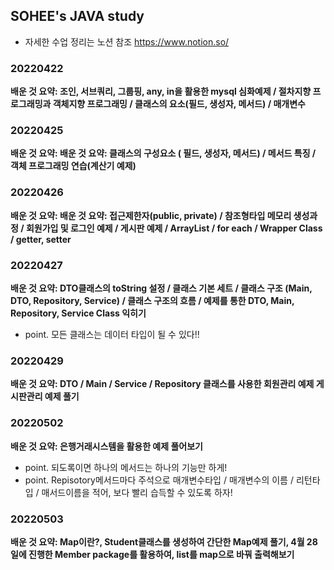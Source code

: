 ## SOHEE's JAVA study
- 자세한 수업 정리는 노션 참조
https://www.notion.so/

### 20220422
**배운 것 요약: 조인, 서브쿼리, 그룹핑, any, in을 활용한 mysql 심화예제 / 절차지향 프로그래밍과 객체지향 프로그래밍 / 클래스의 요소(필드, 생성자, 메서드) / 매개변수**

### 20220425
**배운 것 요약: 배운 것 요약: 클래스의 구성요소 ( 필드, 생성자, 메서드) / 메서드 특징 / 객체 프로그래밍 연습(계산기 예제)**

### 20220426
**배운 것 요약: 배운 것 요약: 접근제한자(public, private) / 참조형타입 메모리 생성과정 / 회원가입 및 로그인 예제 / 게시판 예제 / ArrayList / for each / Wrapper Class / getter, setter**

### 20220427
**배운 것 요약: DTO클래스의 toString 설정 / 클래스 기본 세트 / 클래스 구조 (Main, DTO, Repository, Service) / 클래스 구조의 흐름 / 예제를 통한 DTO, Main, Repository, Service Class 익히기**
- point. 모든 클래스는 데이터 타입이 될 수 있다!!

### 20220429
**배운 것 요약: DTO / Main / Service / Repository 클래스를 사용한 회원관리 예제 게시판관리 예제 풀기**

### 20220502
**배운 것 요약: 은행거래시스템을 활용한 예제 풀어보기**
- point. 되도록이면 하나의 메서드는 하나의 기능만 하게!
- point. Repisotory메서드마다 주석으로 매개변수타입 / 매개변수의 이름 / 리턴타입 / 매서드이름을 적어, 보다 빨리 습득할 수 있도록 하자!

### 20220503
**배운 것 요약: Map이란?, Student클래스를 생성하여 간단한 Map예제 풀기, 4월 28일에 진행한 Member package를 활용하여, list를 map으로 바꿔 출력해보기**
